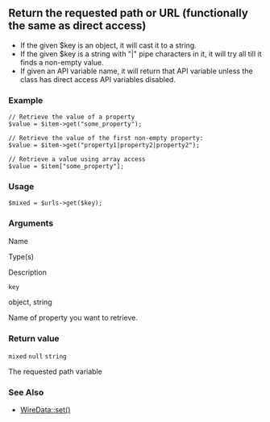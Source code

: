 Return the requested path or URL (functionally the same as direct access)
-------------------------------------------------------------------------

*   If the given $key is an object, it will cast it to a string.
*   If the given $key is a string with "|" pipe characters in it, it will try all till it finds a non-empty value.
*   If given an API variable name, it will return that API variable unless the class has direct access API variables disabled.

### Example

    // Retrieve the value of a property
    $value = $item->get("some_property");
    
    // Retrieve the value of the first non-empty property:
    $value = $item->get("property1|property2|property2");
    
    // Retrieve a value using array access
    $value = $item["some_property"];

### Usage

    $mixed = $urls->get($key);

### Arguments

Name

Type(s)

Description

`key`

object, string

Name of property you want to retrieve.

### Return value

`mixed` `null` `string`

The requested path variable

### See Also

*   [WireData::set()](/api/ref/wire-data/set/)

